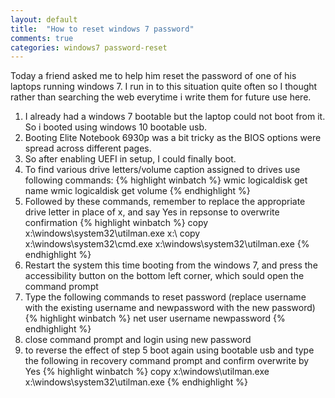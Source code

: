 ```yaml
---
layout: default
title:  "How to reset windows 7 password"
comments: true
categories: windows7 password-reset 
---
```


Today a friend asked me to help him reset the password of one of his laptops running windows 7. I run in to this situation quite often so I thought rather than searching the web everytime i write them for future use here. 

1. I already had a windows 7 bootable but the laptop could not boot from it. So i booted using windows 10 bootable usb.
2. Booting Elite Notebook 6930p was a bit tricky as the BIOS options were spread across different pages.
3. So after enabling UEFI in setup, I could finally boot.
4. To find various drive letters/volume caption assigned to drives use following commands:
{% highlight winbatch %} 
wmic logicaldisk get name
wmic logicaldisk get volume
{% endhighlight %}
5. Followed by these commands, remember to replace the appropriate drive letter in place of x, and say Yes in repsonse to overwrite confirmation
{% highlight winbatch %} 
copy x:\windows\system32\utilman.exe x:\ 
copy x:\windows\system32\cmd.exe x:\windows\system32\utilman.exe
{% endhighlight %}
6. Restart the system this time booting from the windows 7, and press the accessibility button on the bottom left corner, which sould open the command prompt
7. Type the following commands to reset password (replace username with the existing username and newpassword with the new password)
{% highlight winbatch %} 
net user username newpassword
{% endhighlight %}
8. close command prompt and login using new password
9. to reverse the effect of step 5 boot again using bootable usb and type the following in recovery command prompt and confirm overwrite by Yes
{% highlight winbatch %} 
copy x:\windows\utilman.exe x:\windows\system32\utilman.exe
{% endhighlight %}
